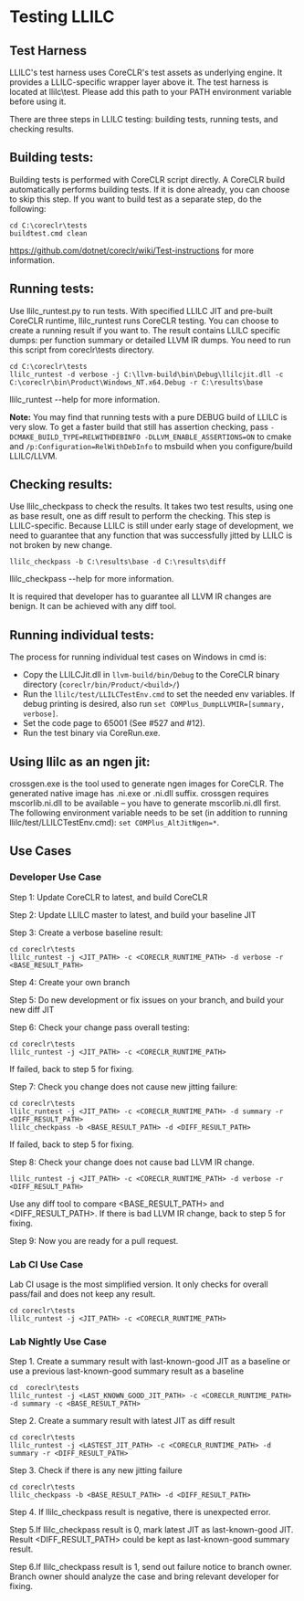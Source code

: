 # Testing LLILC

## Test Harness

LLILC's test harness uses CoreCLR's test assets as underlying engine. It
provides a LLILC-specific wrapper layer above it. The test harness is located
at llilc\test. Please add this path to your PATH environment variable before
using it.

There are three steps in LLILC testing: building tests, running tests, and
checking results.

## Building tests:

Building tests is performed with CoreCLR script directly. A CoreCLR build
automatically performs building tests. If it is done already, you can choose
to skip this step. If you want to build test as a separate step, do the following:

 ```
cd C:\coreclr\tests
buildtest.cmd clean
 ```
https://github.com/dotnet/coreclr/wiki/Test-instructions for more information.

## Running tests:

Use llilc_runtest.py to run tests. With specified LLILC JIT and pre-built
CoreCLR runtime, llilc_runtest runs CoreCLR testing. You can choose to create
a running result if you want to. The result contains LLILC specific dumps:
per function summary or detailed LLVM IR dumps. You need to run this script
from coreclr\tests directory.
 ```
cd C:\coreclr\tests
llilc_runtest -d verbose -j C:\llvm-build\bin\Debug\llilcjit.dll -c C:\coreclr\bin\Product\Windows_NT.x64.Debug -r C:\results\base
 ```
llilc_runtest --help for more information.

**Note:** You may find that running tests with a pure DEBUG build of LLILC
is very slow.  To get a faster build that still has assertion checking, pass
`-DCMAKE_BUILD_TYPE=RELWITHDEBINFO -DLLVM_ENABLE_ASSERTIONS=ON` to cmake and
`/p:Configuration=RelWithDebInfo` to msbuild when you configure/build LLILC/LLVM.

## Checking results:

Use llilc_checkpass to check the results. It takes two test results, using
one as base result, one as diff result to perform the checking. This step is
LLILC-specific. Because LLILC is still under early stage of development, we
need to guarantee that any function that was successfully jitted by LLILC is
not broken by new change.
 ```
llilc_checkpass -b C:\results\base -d C:\results\diff
 ```
llilc_checkpass --help for more information.

It is required that developer has to guarantee all LLVM IR changes are benign.
It can be achieved with any diff tool.

## Running individual tests:

The process for running individual test cases on Windows in cmd is:
* Copy the LLILCJit.dll in `llvm-build/bin/Debug` to the CoreCLR binary
  directory (`coreclr/bin/Product/<build>/`)
* Run the `llilc/test/LLILCTestEnv.cmd` to set the needed env variables. If
  debug printing is desired, also run `set COMPlus_DumpLLVMIR=[summary, verbose]`.
* Set the code page to 65001 (See #527 and #12).
* Run the test binary via CoreRun.exe.

## Using llilc as an ngen jit:

crossgen.exe is the tool used to generate ngen images for CoreCLR. The
generated native image has .ni.exe or .ni.dll suffix. crossgen requires
mscorlib.ni.dll to be available – you have to generate mscorlib.ni.dll first.
The following environment variable needs to be set (in addition to running
llilc/test/LLILCTestEnv.cmd):
`set COMPlus_AltJitNgen=*`.

## Use Cases

### Developer Use Case
Step 1: Update CoreCLR to latest, and build CoreCLR

Step 2: Update LLILC master to latest, and build your baseline JIT

Step 3: Create a verbose baseline result:

```
cd coreclr\tests
llilc_runtest -j <JIT_PATH> -c <CORECLR_RUNTIME_PATH> -d verbose -r <BASE_RESULT_PATH>
```
Step 4: Create your own branch

Step 5: Do new development or fix issues on your branch, and build your new diff JIT

Step 6: Check your change pass overall testing:

```
cd coreclr\tests
llilc_runtest -j <JIT_PATH> -c <CORECLR_RUNTIME_PATH>
```
If failed, back to step 5 for fixing.

Step 7: Check you change does not cause new jitting failure:

```
cd coreclr\tests
llilc_runtest -j <JIT_PATH> -c <CORECLR_RUNTIME_PATH> -d summary -r <DIFF_RESULT_PATH>
llilc_checkpass -b <BASE_RESULT_PATH> -d <DIFF_RESULT_PATH>
```
If failed, back to step 5 for fixing.

Step 8: Check your change does not cause bad LLVM IR change.

```
llilc_runtest -j <JIT_PATH> -c <CORECLR_RUNTIME_PATH> -d verbose -r <DIFF_RESULT_PATH>
```
Use any diff tool to compare \<BASE_RESULT_PATH\> and \<DIFF_RESULT_PATH\>.
If there is bad LLVM IR change, back to step 5 for fixing.

Step 9: Now you are ready for a pull request.

### Lab CI Use Case
Lab CI usage is the most simplified version. It only checks for overall
pass/fail and does not keep any result.
```
cd coreclr\tests
llilc_runtest -j <JIT_PATH> -c <CORECLR_RUNTIME_PATH>
```

### Lab Nightly Use Case
Step 1. Create a summary result with last-known-good JIT as a baseline or use
a previous last-known-good summary result as a baseline
```
cd  coreclr\tests
llilc_runtest -j <LAST_KNOWN_GOOD_JIT_PATH> -c <CORECLR_RUNTIME_PATH> -d summary -c <BASE_RESULT_PATH>
```

Step 2. Create a summary result with latest JIT as diff result
```
cd coreclr\tests
llilc_runtest -j <LASTEST_JIT_PATH> -c <CORECLR_RUNTIME_PATH> -d summary -r <DIFF_RESULT_PATH>
```

Step 3. Check if there is any new jitting failure
```
cd coreclr\tests
llilc_checkpass -b <BASE_RESULT_PATH> -d <DIFF_RESULT_PATH>
```

Step 4. If llilc_checkpass result is negative, there is unexpected error.

Step 5.If llilc_checkpass result is 0, mark latest JIT as last-known-good JIT.
Result \<DIFF_RESULT_PATH\> could be kept as last-known-good summary result.

Step 6.If llilc_checkpass result is 1, send out failure notice to branch owner.
Branch owner should analyze the case and bring relevant developer for fixing.
